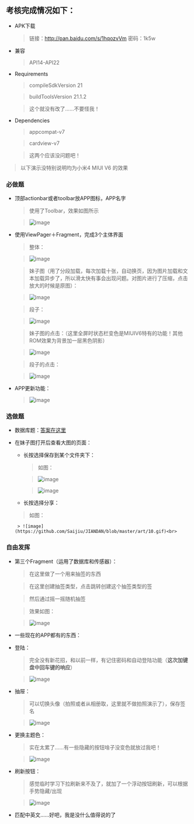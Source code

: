 ## 考核完成情况如下：

- APK下载

  > 链接：http://pan.baidu.com/s/1hqozvVm 密码：1k5w

- 兼容

  > API14-API22
  
- Requirements
  
  > compileSdkVersion 21
  
  > buildToolsVersion 21.1.2
  
  > 这个就没有改了……不要怪我！
  
- Dependencies
  
  > appcompat-v7 
  
  > cardview-v7
  
  > 这两个应该没问题吧！

 > 以下演示没特别说明均为小米4 MIUI V6 的效果

### 必做题
- 顶部actionbar或者toolbar放APP图标，APP名字

  > 使用了Toolbar，效果如图所示
  
  > ![image](https://github.com/Saijiu/JIANDAN/blob/master/art/1.png)<br>

- 使用ViewPager＋Fragment，完成3个主体界面
	
	> 整体： 
	
	> ![image](https://github.com/Saijiu/JIANDAN/blob/master/art/2.gif)<br>
	
	> 妹子图（用了分段加载，每次加载十张，自动换页，因为图片加载和文本加载异步了，所以滑太快有事会出现问题。对图片进行了压缩，点击放大的时候是原图）：

	> ![image](https://github.com/Saijiu/JIANDAN/blob/master/art/3.gif)<br>
	
	> 段子：
	
	> ![image](https://github.com/Saijiu/JIANDAN/blob/master/art/4.gif)<br>
	
	> 妹子图的点击：（这里全屏时状态栏变色是MIUIV6特有的功能！其他ROM效果为背景加一层黑色阴影）
	
	> ![image](https://github.com/Saijiu/JIANDAN/blob/master/art/5.gif)<br>
	
	> 段子的点击：
	
	> ![image](https://github.com/Saijiu/JIANDAN/blob/master/art/6.gif)<br>
	
	
- APP更新功能：

	> ![image](https://github.com/Saijiu/JIANDAN/blob/master/art/7.gif)<br>


### 选做题
 
 
- 数据库题：[答案在这里](https://github.com/Saijiu/JIANDAN/blob/master/%E6%95%B0%E6%8D%AE%E5%BA%93.md)

- 在妹子图打开后查看大图的页面：  


	- 长按选择保存到某个文件夹下：

	
	  > 如图：

       > ![image](https://github.com/Saijiu/JIANDAN/blob/master/art/8.gif)<br>
       
       > ![image](https://github.com/Saijiu/JIANDAN/blob/master/art/9.png)<br>
	  
	- 长按选择分享：
	
	 > 如图：

       > ![image](https://github.com/Saijiu/JIANDAN/blob/master/art/10.gif)<br>
       

### 自由发挥

- 第三个Fragment（运用了数据库和传感器）：

  > 在这里做了一个用来抽签的东西
  
  > 在这里创建抽签类型，点击跳转创建这个抽签类型的签
  
  > 然后通过摇一摇随机抽签
  
  > 效果如图：
  
  > ![image](https://github.com/Saijiu/JIANDAN/blob/master/art/11.gif)<br>

- 一些现在的APP都有的东西：

 - 登陆：
  
   > 完全没有新花招，和以前一样，有记住密码和自动登陆功能（**这次加键盘中回车键的响应**）
  
    > ![image](https://github.com/Saijiu/JIANDAN/blob/master/art/12.gif)<br>
  
 - 抽屉：
  
   > 可以切换头像（拍照或者从相册取，这里就不做拍照演示了），保存签名
  
    > ![image](https://github.com/Saijiu/JIANDAN/blob/master/art/13.gif)<br>
  
 - 更换主题色：
 
   > 实在太累了……有一些隐藏的按钮啥子没变色就放过我吧！
  
    > ![image](https://github.com/Saijiu/JIANDAN/blob/master/art/14.gif)<br>
  
 - 刷新按钮：
 
   > 感觉临时学习下拉刷新来不及了，就加了一个浮动按钮刷新，可以根据手势隐藏/出现
  
    > ![image](https://github.com/Saijiu/JIANDAN/blob/master/art/15.gif)<br>
  
 - 匹配中英文……好吧，我是没什么值得说的了
